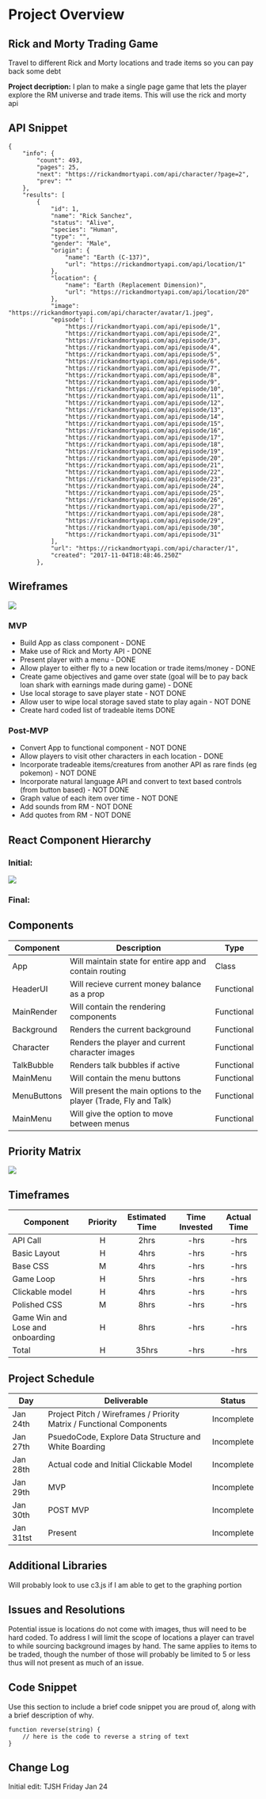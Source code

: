 # Project Overview

## Rick and Morty Trading Game
Travel to different Rick and Morty locations and trade items so you can pay back some debt

**Project decription:** I plan to make a single page game that lets the player explore the RM universe and trade items. This will use the rick and morty api

## API Snippet

```
{
    "info": {
        "count": 493,
        "pages": 25,
        "next": "https://rickandmortyapi.com/api/character/?page=2",
        "prev": ""
    },
    "results": [
        {
            "id": 1,
            "name": "Rick Sanchez",
            "status": "Alive",
            "species": "Human",
            "type": "",
            "gender": "Male",
            "origin": {
                "name": "Earth (C-137)",
                "url": "https://rickandmortyapi.com/api/location/1"
            },
            "location": {
                "name": "Earth (Replacement Dimension)",
                "url": "https://rickandmortyapi.com/api/location/20"
            },
            "image": "https://rickandmortyapi.com/api/character/avatar/1.jpeg",
            "episode": [
                "https://rickandmortyapi.com/api/episode/1",
                "https://rickandmortyapi.com/api/episode/2",
                "https://rickandmortyapi.com/api/episode/3",
                "https://rickandmortyapi.com/api/episode/4",
                "https://rickandmortyapi.com/api/episode/5",
                "https://rickandmortyapi.com/api/episode/6",
                "https://rickandmortyapi.com/api/episode/7",
                "https://rickandmortyapi.com/api/episode/8",
                "https://rickandmortyapi.com/api/episode/9",
                "https://rickandmortyapi.com/api/episode/10",
                "https://rickandmortyapi.com/api/episode/11",
                "https://rickandmortyapi.com/api/episode/12",
                "https://rickandmortyapi.com/api/episode/13",
                "https://rickandmortyapi.com/api/episode/14",
                "https://rickandmortyapi.com/api/episode/15",
                "https://rickandmortyapi.com/api/episode/16",
                "https://rickandmortyapi.com/api/episode/17",
                "https://rickandmortyapi.com/api/episode/18",
                "https://rickandmortyapi.com/api/episode/19",
                "https://rickandmortyapi.com/api/episode/20",
                "https://rickandmortyapi.com/api/episode/21",
                "https://rickandmortyapi.com/api/episode/22",
                "https://rickandmortyapi.com/api/episode/23",
                "https://rickandmortyapi.com/api/episode/24",
                "https://rickandmortyapi.com/api/episode/25",
                "https://rickandmortyapi.com/api/episode/26",
                "https://rickandmortyapi.com/api/episode/27",
                "https://rickandmortyapi.com/api/episode/28",
                "https://rickandmortyapi.com/api/episode/29",
                "https://rickandmortyapi.com/api/episode/30",
                "https://rickandmortyapi.com/api/episode/31"
            ],
            "url": "https://rickandmortyapi.com/api/character/1",
            "created": "2017-11-04T18:48:46.250Z"
        },
```

## Wireframes

<a href='https://photos.app.goo.gl/A6iCJ9dMjb6chRi16'><img src='https://media.giphy.com/media/dv7BUjMGA6WJppyRdn/giphy.gif'/></a>

### MVP

- Build App as class component - DONE
- Make use of Rick and Morty API - DONE
- Present player with a menu - DONE
- Allow player to either fly to a new location or trade items/money  - DONE
- Create game objectives and game over state (goal will be to pay back loan shark with earnings made during game)  - DONE
- Use local storage to save player state - NOT DONE
- Allow user to wipe local storage saved state to play again - NOT DONE
- Create hard coded list of tradeable items DONE

### Post-MVP

- Convert App to functional component - NOT DONE
- Allow players to visit other characters in each location - DONE
- Incorporate tradeable items/creatures from another API as rare finds (eg pokemon) - NOT DONE
- Incorporate natural language API and convert to text based controls (from button based) - NOT DONE
- Graph value of each item over time - NOT DONE
- Add sounds from RM - NOT DONE
- Add quotes from RM - NOT DONE

## React Component Hierarchy
### Initial:
<a href='https://photos.app.goo.gl/eR6BKLCXi7Zc2QCU9'><img src='https://media.giphy.com/media/WpV4yAkqm6h7Nmu6j2/giphy.gif'/></a>

### Final:


## Components


| Component | Description |Type |
| --- | --- | --- |
| App | Will maintain state for entire app and contain routing | Class |
| HeaderUI | Will recieve current money balance as a prop | Functional |
| MainRender | Will contain the rendering components | Functional |
| Background | Renders the current background | Functional |
| Character | Renders the player and current character images | Functional |
| TalkBubble | Renders talk bubbles if active | Functional |
| MainMenu | Will contain the menu buttons | Functional |
| MenuButtons | Will present the main options to the player (Trade, Fly and Talk) | Functional |
| MainMenu | Will give the option to move between menus | Functional |


## Priority Matrix

<a href='https://photos.app.goo.gl/U1L7YrX67qDwGSX39'><img src='https://media.giphy.com/media/dXQn9l4SkcjtR1wwA5/giphy.gif'/></a>

## Timeframes


| Component | Priority | Estimated Time | Time Invested | Actual Time |
| --- | :---: |  :---: | :---: | :---: |
| API Call | H | 2hrs| -hrs | -hrs |
| Basic Layout | H | 4hrs| -hrs | -hrs |
| Base CSS | M | 4hrs| -hrs | -hrs |
| Game Loop | H | 5hrs| -hrs | -hrs |
| Clickable model | H | 4hrs| -hrs | -hrs |
| Polished CSS | M | 8hrs| -hrs | -hrs |
| Game Win and Lose and onboarding | H | 8hrs| -hrs | -hrs |
| Total | H | 35hrs| -hrs | -hrs |

## Project Schedule

|  Day | Deliverable | Status
|---|---| ---|
|Jan 24th| Project Pitch / Wireframes / Priority Matrix / Functional Components | Incomplete
|Jan 27th| PsuedoCode, Explore Data Structure and White Boarding | Incomplete
|Jan 28th| Actual code and Initial Clickable Model | Incomplete
|Jan 29th| MVP  | Incomplete
|Jan 30th| POST MVP | Incomplete
|Jan 31tst| Present | Incomplete

## Additional Libraries

Will probably look to use c3.js if I am able to get to the graphing portion

## Issues and Resolutions

Potential issue is locations do not come with images, thus will need to be hard coded. To address I will limit the scope of locations a player can travel to while sourcing background images by hand. The same applies to items to be traded, though the number of those will probably be limited to 5 or less thus will not present as much of an issue.

## Code Snippet

Use this section to include a brief code snippet you are proud of, along with a brief description of why.

```
function reverse(string) {
	// here is the code to reverse a string of text
}
```

## Change Log
Initial edit: TJSH Friday Jan 24  